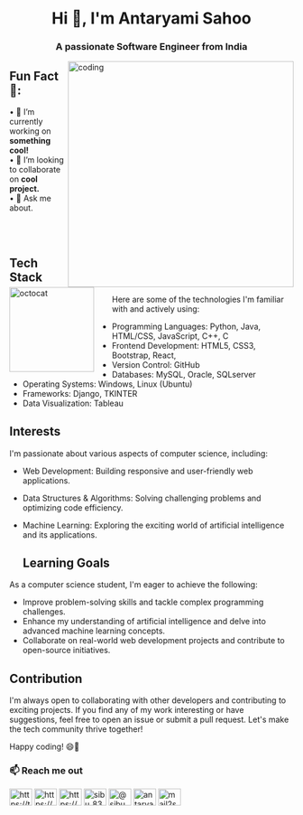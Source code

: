 <h1 align="center">Hi 👋, I'm Antaryami Sahoo</h1>
<h3 align="center">A passionate Software Engineer from India</h3>

<img align="right" alt="coding" width="400" src="https://user-images.githubusercontent.com/55389276/140866485-8fb1c876-9a8f-4d6a-98dc-08c4981eaf70.gif">

## Fun Fact 🎈:

<!-- <img align="left" height="150" src="https://raw.githubusercontent.com/hicodersofficial/images/main/giphy%20(2).gif" style="margin-right: 2rem;"> -->
<img align="left" height="150" src="https://user-images.githubusercontent.com/69384657/179312151-fdabe3af-823f-41ab-a6d4-17a72af4e9e8.png" alt="octocat" style="margin-right: 2rem;" />

• 🔭 I’m currently working on <b>something cool!</b> <br/>
• 👯 I’m looking to collaborate on <b>cool project.</b><br/>
• 💬 Ask me about.<br/> 
</span>

<br />
<br />

## Tech Stack

Here are some of the technologies I'm familiar with and actively using:

- Programming Languages: Python, Java, HTML/CSS, JavaScript, C++, C
- Frontend Development: HTML5, CSS3, Bootstrap, React, 
- Version Control: GitHub
- Databases: MySQL, Oracle, SQLserver
- Operating Systems: Windows, Linux (Ubuntu)
- Frameworks: Django, TKINTER
- Data Visualization: Tableau

## Interests

I'm passionate about various aspects of computer science, including:

- Web Development: Building responsive and user-friendly web applications.
- Data Structures & Algorithms: Solving challenging problems and optimizing code efficiency.
- Machine Learning: Exploring the exciting world of artificial intelligence and its applications.

  ## Learning Goals

As a computer science student, I'm eager to achieve the following:

- Improve problem-solving skills and tackle complex programming challenges.
- Enhance my understanding of artificial intelligence and delve into advanced machine learning concepts.
- Collaborate on real-world web development projects and contribute to open-source initiatives.

## Contribution

I'm always open to collaborating with other developers and contributing to exciting projects. If you find any of my work interesting or have suggestions, feel free to open an issue or submit a pull request. Let's make the tech community thrive together!

Happy coding! 😄🚀

<h3 align="left"> 📫 Reach me out</h3>
<p align="left">
<a href="https://twitter.com/https://twitter.com/antaryami_83" target="blank"><img align="center" src="https://cdn-icons-png.flaticon.com/128/733/733579.png" alt="https://twitter.com/antaryami_83" height="30" width="40" /></a>
<a href="https://linkedin.com/in/https://www.linkedin.com/in/engineer-antaryami" target="blank"><img align="center" src="https://cdn-icons-png.flaticon.com/128/3536/3536505.png" alt="https://www.linkedin.com/in/engineer-antaryami" height="30" width="40" /></a>
<a href="https://instagram.com/https://www.instagram.com/antar__yami_83/" target="blank"><img align="center" src="https://cdn-icons-png.flaticon.com/128/2111/2111463.png" alt="https://www.instagram.com/antar__yami_83/" height="30" width="40" /></a>
<a href="https://www.codechef.com/users/sibu_83" target="blank"><img align="center" src="https://cdn.jsdelivr.net/npm/simple-icons@3.1.0/icons/codechef.svg" alt="sibu_83" height="30" width="40" /></a>
<a href="https://www.hackerrank.com/@sibu_83" target="blank"><img align="center" src="https://i.pinimg.com/736x/e4/20/86/e42086b19ef0e5a938f82f18a45d036a.jpg" alt="@sibu_83" height="30" width="40" /></a>
<a href="https://www.leetcode.com/antaryami_83" target="blank"><img align="center" src="https://tse2.mm.bing.net/th?id=OIP.ymdLUYayjisO2uU47lOI0AHaHa&amp;pid=Api&amp;P=0&amp;h=180" alt="antaryami_83" height="30" width="40" /></a>
<a href="https://auth.geeksforgeeks.org/user/mail2sahoo_83" target="blank"><img align="center" src="https://img.icons8.com/?size=512&id=AbQBhN9v62Ob&format=png" alt="mail2sahoo_83" height="30" width="40" /></a>
</p>


<!--
<p><img align="left" src="https://github-readme-stats.vercel.app/api/top-langs?username=antaryami-sahoo83&show_icons=true&locale=en&layout=compact" alt="antaryami-sahoo83" /></p>

<p>&nbsp;<img align="center" src="https://github-readme-stats.vercel.app/api?username=antaryami-sahoo83&show_icons=true&locale=en" alt="antaryami-sahoo83" /></p>

<p><img align="center" src="https://github-readme-streak-stats.herokuapp.com/?user=antaryami-sahoo83&" alt="antaryami-sahoo83" /></p>
-->
